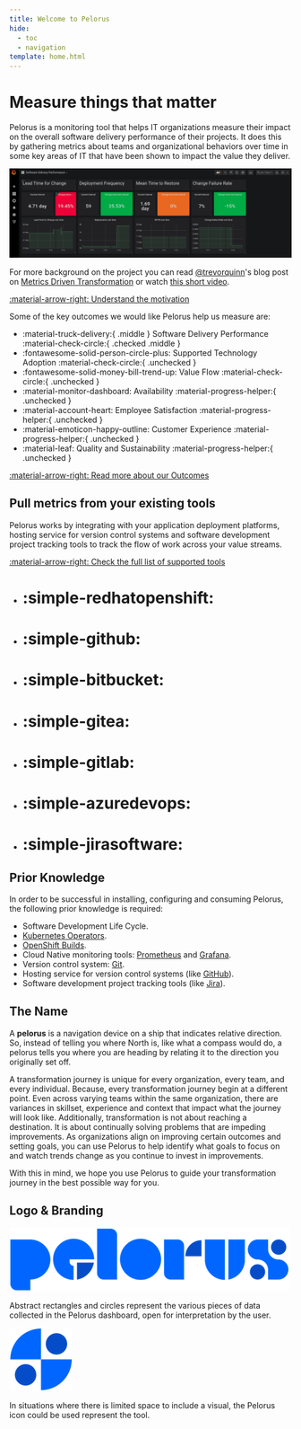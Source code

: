 ```yaml
---
title: Welcome to Pelorus
hide:
  - toc
  - navigation
template: home.html
---
```

# Measure things that matter

Pelorus is a monitoring tool that helps IT organizations measure their impact on the overall software delivery performance of their projects. It does this by gathering metrics about teams and organizational behaviors over time in some key areas of IT that have been shown to impact the value they deliver.

![Software Delivery Metrics Dashboard](img/sdp-dashboard.png)

For more background on the project you can read [@trevorquinn](https://github.com/trevorquinn)'s blog post on [Metrics Driven Transformation](https://www.openshift.com/blog/exploring-a-metrics-driven-approach-to-transformation) or watch [this short video](https://www.youtube.com/watch?v=7-iB_KhUaQg).

[:material-arrow-right: Understand the motivation](philosophy/Overview.md)

Some of the key outcomes we would like Pelorus help us measure are:

<div class="grid cards" markdown>

  - :material-truck-delivery:{ .middle } Software Delivery Performance :material-check-circle:{ .checked .middle }
  - :fontawesome-solid-person-circle-plus: Supported Technology Adoption :material-check-circle:{ .unchecked }
  - :fontawesome-solid-money-bill-trend-up: Value Flow :material-check-circle:{ .unchecked }
  - :material-monitor-dashboard: Availability :material-progress-helper:{ .unchecked }
  - :material-account-heart: Employee Satisfaction :material-progress-helper:{ .unchecked }
  - :material-emoticon-happy-outline: Customer Experience :material-progress-helper:{ .unchecked }
  - :material-leaf: Quality and Sustainability :material-progress-helper:{ .unchecked }

</div>

[:material-arrow-right: Read more about our Outcomes](philosophy/outcomes/Overview.md)

<div class="grid popout" markdown>
  <div markdown>

## Pull metrics from your existing tools

  Pelorus works by integrating with your application deployment platforms, hosting service for version control systems and software development project tracking tools to track the flow of work across your value streams.

  [:material-arrow-right: Check the full list of supported tools]()

  </div>
  <div class="flex cards" markdown>

  -   # :simple-redhatopenshift:
  -   # :simple-github:
  -   # :simple-bitbucket:
  -   # :simple-gitea:
  -   # :simple-gitlab:
  -   # :simple-azuredevops:
  -   # :simple-jirasoftware:

  </div>
</div>

## Prior Knowledge

In order to be successful in installing, configuring and consuming Pelorus, the following prior knowledge is required:

* Software Development Life Cycle.
* [Kubernetes Operators](https://www.redhat.com/en/topics/containers/what-is-a-kubernetes-operator).
* [OpenShift Builds](https://docs.openshift.com/container-platform/4.6/builds/understanding-image-builds.html).
* Cloud Native monitoring tools: [Prometheus](https://prometheus.io/) and [Grafana](https://grafana.com/).
* Version control system: [Git](https://git-scm.com/).
* Hosting service for version control systems (like [GitHub](https://github.com/)).
* Software development project tracking tools (like [Jira](https://www.atlassian.com/software/jira)).

## The Name

A **pelorus** is a navigation device on a ship that indicates relative direction. So, instead of telling you where North is, like what a compass would do, a pelorus tells you where you are heading by relating it to the direction you originally set off.

A transformation journey is unique for every organization, every team, and every individual. Because, every transformation journey begin at a different point. Even across varying teams within the same organization, there are variances in skillset, experience and context that impact what the journey will look like. Additionally, transformation is not about reaching a destination. It is about continually solving problems that are impeding improvements. As organizations align on improving certain outcomes and setting goals, you can use Pelorus to help identify what goals to focus on and watch trends change as you continue to invest in improvements.

With this in mind, we hope you use Pelorus to guide your transformation journey in the best possible way for you.

## Logo & Branding

![Pelorus Logo](img/Logo-Pelorus-A-Standard-RGB_smaller.png)

Abstract rectangles and circles represent the various pieces of data collected in the Pelorus dashboard, open for interpretation by the user.

![Pelorus Icon](img/Icon-Pelorus-A-Standard-RGB_smaller.png)

In situations where there is limited space to include a visual, the Pelorus icon could be used represent the tool.
